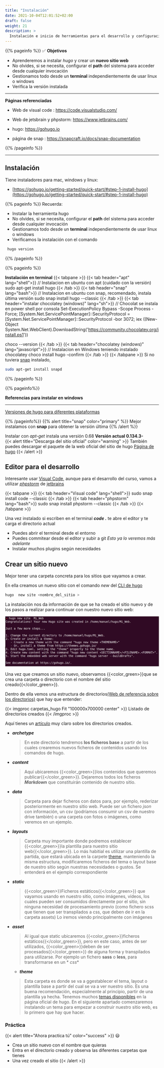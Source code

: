 ```yaml
---
title: "Instalación"
date: 2021-10-04T12:01:52+02:00
draft: false
weight: 21
description: >
  Instalación e inicio de herramientas para el desarrollo y configuración
---
```


{{% pageinfo %}}
:white_check_mark:
**Objetivos**

* Aprenderemos a instalar *hugo* y crear un **nuevo sitio web**
* No olvides, si se necesita, configurar el **path** del sistema para acceder desde cualquier invocación
* Gestionamos todo desde un **terminal** independientemente de usar linux o windows
* Verifica la versión instalada

---
**Páginas referenciadas**

* Web de visual code : https://code.visualstudio.com/
* Web de jetsbrain y phpstorm: https://www.jetbrains.com/
* hugo: https://gohugo.io

* página de snap : https://snapcraft.io/docs/snap-documentation

{{% /pageinfo %}}

---

## Instalación

Tiene instaladores para mac, windows y linux:

* [https://gohugo.io/getting-started/quick-start/#step-1-install-hugo](https://gohugo.io/getting-started/quick-start/#step-1-install-hugo)

{{% pageinfo %}}
Recuerda:

* Instalar la herramienta hugo
* No olvides, si se necesita, configurar el **path** del sistema para acceder desde cualquier invocación
* Gestionamos todo desde un **terminal** independientemente de usar linux o windows
* Verificamos la instalación con el comando

```bash
 hugo version
 ```

{{% /pageinfo %}}

{{% pageinfo %}}

**Instalación en terminal**
{{< tabpane >}}
{{< tab header="apt" lang="shell">}}
// Instalacion en ubuntu con apt (cuidado con la versión)
sudo apt-get install hugo
{{< /tab >}}
{{< tab header="snap" lang="bash">}}
// Instalacion en ubuntu con snap, recomendado, instala última versión
sudo snap install hugo --classic
{{< /tab >}}
{{< tab header="instalar chocolatey (windows)" lang="sh">}}
// Chocolat se instala en power shell por consola
Set-ExecutionPolicy Bypass -Scope Process -Force;
[System.Net.ServicePointManager]::SecurityProtocol =
[System.Net.ServicePointManager]::SecurityProtocol -bor 3072;
iex ((New-Object System.Net.WebClient).DownloadString('https://community.chocolatey.org/install.ps1'))

choco --version
{{< /tab >}}
{{< tab header="chocolatey (windows)" lang="javascript">}}
// Instalacion en Windows teniendo instalado chocolatey
choco install hugo -confirm
{{< /tab >}}
{{< /tabpane >}}
Si no tuviera <a href="https://snapcraft.io/docs/snap-documentation" target="_blank">snap</a> instalado,

```bash
sudo apt-get install snapd
```

{{% /pageinfo %}}

{{% pageinfo%}}

**Referencias para instalar en windows**
 ***
[Versiones de hugo para diferentes plataformas](https://github.com/gohugoio/hugo/releases)

{{% /pageinfo%}}
{{% alert title="snap" color="primary" %}}
Mejor instalamos con **snap** para obtener la versión última
{{% /alert %}}

Instalar con *apt-get* instala una versión 0.68 **Versión actual 0.134.3-**  
{{< alert title="Descarga del sitio oficial" color="warning" >}}
También puedes descargar el paquete de la web oficial del sitio de hugo  [Página de hugo](https://gohugo.io)
{{< /alert >}}

## Editor para el desarrollo

Interesante usar [Visual Code](https://code.visualstudio.com/), aunque para el desarrollo del curso, vamos a utilizar [
*phpstorm*](https://www.jetbrains.com/phpstorm/) de [jetbrains](https://www.jetbrains.com/)

{{< tabpane >}}
{{< tab header="Visual code" lang="shell">}}
sudo snap install code --classic
{{< /tab >}}
{{< tab header="phpstorm" lang="bash">}}
sudo snap install phpstorm --classic
{{< /tab >}}
{{< /tabpane >}}

Una vez instalado si escriben en el terminal ***code .*** te abre el editor y te carga el directorio actual

* Puedes abrir el terminal desde el entorno
* Puedes commitear desde el editor y subir a git *Esto ya lo veremos más adelante*
* Instalar muchos plugins según necesidades

## Crear un sitio nuevo

Mejor tener una carpeta concreta para los sitios que vayamos a crear.

En ella creamos un nuevo sitio con el comando *new* del [CLI de hugo](https://gohugo.io/commands/hugo/)

```bash
hugo  new site <nombre_del_sitio >
```
La instalación nos da información de que se ha creado el sitio nuevo y de los pasos a realizar para continuar con nuestro nuevo sitio web:

![instalacion_hugo.png](instalacion_hugo.png)

Una vez que creamos un sitio nuevo, observamos {{<color_green>}}que se crea una carpeta o directorio con el nombre del sitio creado{{</color_green>}}.

Dentro de ella vemos una estructura de
directorios[(Web de referencia sobre los directorios)](https://gohugo.io/getting-started/directory-structure/)  que hay
que entender:

{{< imgproc carpetas_hugo Fit "100000x700000 center" >}}
Listado de directorios creados
{{< /imgproc >}}

Aquí tienes un [artículo](https://desarrolloweb.com/articulos/componentes-principales-hugo-framework) muy claro sobre
los directorios creados.

* ***archetype***
  > En este directorio tendremos **los ficheros base** a partir de los cuales crearemos nuevos ficheros de contenidos usando los comandos
  de  hugo.
* ***content***
  > Aquí ubicaremos {{<color_green>}}los contenidos que queremos publicar{{</color_green>}}. Dejaremos todos los ficheros
  ***Markdown*** que constituirán contenido de nuestro sitio.
* ***data***
  > Carpeta para dejar ficheros con datos para, por ejemplo, rederizar posteriormente en nuestro sitio
  web.
  Puede ser un fichero *json* con información, un csv (podríamos consumir un csv de nuestro drive también) o una carpeta
  con fotos o imágenes, como veremos en un ejemplo.
* ***layouts***
  > Carpeta muy importante donde podremos establecer {{<color_green>}}la plantilla para nuestro sitio web{{</color_green>}}. Lo más habitial es
  utilizar una plantilla de partida, que estará ubicada en la carpete [theme](#theme), manteniendo la misma estructura,
  modificaremos ficheros del tema o layout base de nuestro sitio según nuestras necesidades o gustos. Se entenderá en el
  ejemplo correspondiente
* ***static***
  > {{<color_green>}}Ficheros estáticos{{</color_green>}} que vayamos usando en nuestro sitio, como imágenes, vídeos, los cuales
  pueden ser consumidos directamente por el sitio, sin ninguna necesidad de procesamiento previo (como fichero scss que
  tienen que ser transpilados a css, que deben de ir en la carpeta assets) Lo iremos viendo principalmente con imágenes
* ***asset***
  > Al igual que static ubicaremos {{<color_green>}}ficheros estáticos{{</color_green>}}, pero en este caso, antes de ser utilizados, {{<color_green>}}deben de ser  procesados{{</color_green>}}   de alguna forma y transpilados para utilizarse. Por ejemplo un fichero **sass** o **less**, para transformarse en un *
  *css**
  * ***theme***
  >   Esta carpeta es donde se va a ggestablecer el tema, layout o plantilla base a partir del cual se va a ver nuestro
    sitio.  Es una buena recomendación, especialmente al principio, partir de una plantilla ya hecha. Tenemos
    muchos [temas disponibles](https://themes.gohugo.io/)  en la página oficial de hugo. En el siguiente apartado
    comenzaremos instalando un tema para empezar a construir nuestro sitio web, es lo primero que hay que hacer.

### Práctica

{{< alert title="Ahora practica tú" color="success" >}}
:smiley:

* Crea un sitio nuevo con el nombre que quieras
* Entra en el directorio creado y observa las diferentes carpetas que tienes
* Una vez creado el sitio 
  {{< /alert >}}




    
